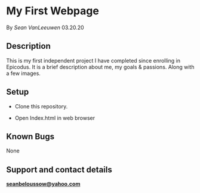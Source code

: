 # My First Webpage

By _Sean VanLeeuwen_ 03.20.20

## Description

This is my first independent project I have completed since enrolling in Epicodus. It is a brief description about me, my goals & passions. Along with a few images.

## Setup

* Clone this repository.

* Open Index.html in web browser

## Known Bugs

None

## Support and contact details

**seanbeloussow@yahoo.com**


